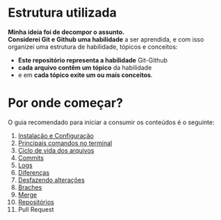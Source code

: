 # Estrutura utilizada
**Minha ideia foi de decompor o assunto.**  
**Considerei Git e Github uma habilidade** a ser aprendida, e com isso organizei uma estrutura de habilidade, tópicos e conceitos:

* **Este repositório representa a habilidade** Git-Github
* **cada arquivo contêm um tópico** da habilidade
* e em **cada tópico exite um ou mais conceitos**.

# Por onde começar?
O guia recomendado para iniciar a consumir os conteúdos é o seguinte:

1. [Instalação e Configuração](InstalacaoEConfiguracao.md)
2. [Principais comandos no terminal](PrincipaisComandosNoTerminal.md)
3. [Ciclo de vida dos arquivos](CicloDeVidaDosArquivos.md)
4. [Commits](Commits.md)
5. [Logs](Logs.md)
6. [Diferenças](VisualizarDiferencas.md)
7. [Desfazendo alterações](DesfazendoAlteracoes.md)
8. [Braches](Branchs.md)
9. [Merge](Merge.md)
10. [Repositórios](Repositorios.md)
11. Pull Request